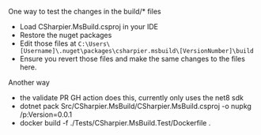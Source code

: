One way to test the changes in the build/* files
- Load CSharpier.MsBuild.csproj in your IDE
- Restore the nuget packages
- Edit those files at `C:\Users\[Username]\.nuget\packages\csharpier.msbuild\[VersionNumber]\build`
- Ensure you revert those files and make the same changes to the files here.

Another way
- the validate PR GH action does this, currently only uses the net8 sdk
- dotnet pack Src/CSharpier.MsBuild/CSharpier.MsBuild.csproj -o nupkg /p:Version=0.0.1
- docker build -f ./Tests/CSharpier.MsBuild.Test/Dockerfile .
